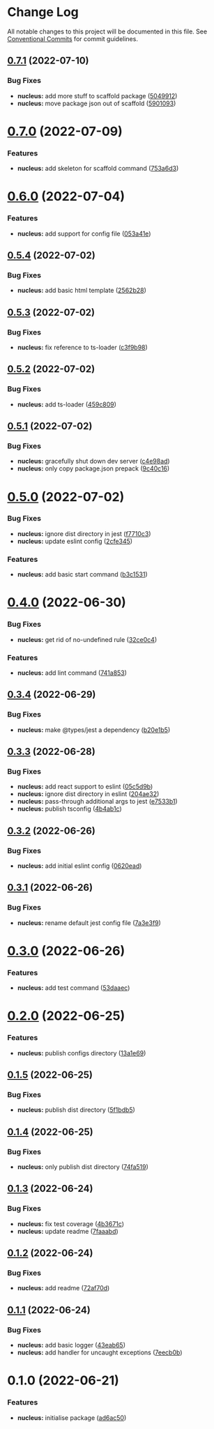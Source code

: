 # Change Log

All notable changes to this project will be documented in this file.
See [Conventional Commits](https://conventionalcommits.org) for commit guidelines.

## [0.7.1](https://github.com/chiel/nexus/compare/@chiel/nucleus@0.7.0...@chiel/nucleus@0.7.1) (2022-07-10)


### Bug Fixes

* **nucleus:** add more stuff to scaffold package ([5049912](https://github.com/chiel/nexus/commit/504991202a728335fa2062e8e90f4a017c64f743))
* **nucleus:** move package json out of scaffold ([5901093](https://github.com/chiel/nexus/commit/59010931c328b96c3222b5b7ad9f3ea9652cd5c5))





# [0.7.0](https://github.com/chiel/nexus/compare/@chiel/nucleus@0.6.0...@chiel/nucleus@0.7.0) (2022-07-09)


### Features

* **nucleus:** add skeleton for scaffold command ([753a6d3](https://github.com/chiel/nexus/commit/753a6d31dcc0237a44cd749605fad44084a46f97))





# [0.6.0](https://github.com/chiel/nexus/compare/@chiel/nucleus@0.5.4...@chiel/nucleus@0.6.0) (2022-07-04)


### Features

* **nucleus:** add support for config file ([053a41e](https://github.com/chiel/nexus/commit/053a41ec3911d3129ae1adfcdfdda3d2cc82b48c))





## [0.5.4](https://github.com/chiel/nexus/compare/@chiel/nucleus@0.5.3...@chiel/nucleus@0.5.4) (2022-07-02)


### Bug Fixes

* **nucleus:** add basic html template ([2562b28](https://github.com/chiel/nexus/commit/2562b28a906513b09c454d5de6d49d5ed7d85b3e))





## [0.5.3](https://github.com/chiel/nexus/compare/@chiel/nucleus@0.5.2...@chiel/nucleus@0.5.3) (2022-07-02)


### Bug Fixes

* **nucleus:** fix reference to ts-loader ([c3f9b98](https://github.com/chiel/nexus/commit/c3f9b9888282c808111ce6962c9a16d204f30c9d))





## [0.5.2](https://github.com/chiel/nexus/compare/@chiel/nucleus@0.5.1...@chiel/nucleus@0.5.2) (2022-07-02)


### Bug Fixes

* **nucleus:** add ts-loader ([459c809](https://github.com/chiel/nexus/commit/459c809cf21cd1087af70d1012836a3cc84dfa63))





## [0.5.1](https://github.com/chiel/nexus/compare/@chiel/nucleus@0.5.0...@chiel/nucleus@0.5.1) (2022-07-02)


### Bug Fixes

* **nucleus:** gracefully shut down dev server ([c4e98ad](https://github.com/chiel/nexus/commit/c4e98ad274668c2b1b738a9f2cee349699be517e))
* **nucleus:** only copy package.json prepack ([9c40c16](https://github.com/chiel/nexus/commit/9c40c1638748de290f22c11213908f627f0f2fe7))





# [0.5.0](https://github.com/chiel/nexus/compare/@chiel/nucleus@0.4.0...@chiel/nucleus@0.5.0) (2022-07-02)


### Bug Fixes

* **nucleus:** ignore dist directory in jest ([f7710c3](https://github.com/chiel/nexus/commit/f7710c3f5afe0da28e09f0bd5ebfca316826dd36))
* **nucleus:** update eslint config ([2cfe345](https://github.com/chiel/nexus/commit/2cfe34568140ad79657af253ac8a948847cf04a0))


### Features

* **nucleus:** add basic start command ([b3c1531](https://github.com/chiel/nexus/commit/b3c1531d04797c0a92ae68c7a22d8c2afe7751a0))





# [0.4.0](https://github.com/chiel/nexus/compare/@chiel/nucleus@0.3.4...@chiel/nucleus@0.4.0) (2022-06-30)


### Bug Fixes

* **nucleus:** get rid of no-undefined rule ([32ce0c4](https://github.com/chiel/nexus/commit/32ce0c464b4bfc87aa9c309911fbebf07b078231))


### Features

* **nucleus:** add lint command ([741a853](https://github.com/chiel/nexus/commit/741a8533d8addcf10691375371888ad459035842))





## [0.3.4](https://github.com/chiel/nexus/compare/@chiel/nucleus@0.3.3...@chiel/nucleus@0.3.4) (2022-06-29)


### Bug Fixes

* **nucleus:** make @types/jest a dependency ([b20e1b5](https://github.com/chiel/nexus/commit/b20e1b5a5ad3cb625984306d6f052e8759035984))





## [0.3.3](https://github.com/chiel/nexus/compare/@chiel/nucleus@0.3.2...@chiel/nucleus@0.3.3) (2022-06-28)


### Bug Fixes

* **nucleus:** add react support to eslint ([05c5d9b](https://github.com/chiel/nexus/commit/05c5d9bc495299e5a57c7d2485a134b1a3f020bc))
* **nucleus:** ignore dist directory in eslint ([204ae32](https://github.com/chiel/nexus/commit/204ae32704d97cde10809995d6b0a8a73ccb3fe1))
* **nucleus:** pass-through additional args to jest ([e7533b1](https://github.com/chiel/nexus/commit/e7533b1460824eea87310c0e1f1fbb3c64e42a90))
* **nucleus:** publish tsconfig ([4b4ab1c](https://github.com/chiel/nexus/commit/4b4ab1c11a7d895514af606db985b6eb4071c569))





## [0.3.2](https://github.com/chiel/nexus/compare/@chiel/nucleus@0.3.1...@chiel/nucleus@0.3.2) (2022-06-26)


### Bug Fixes

* **nucleus:** add initial eslint config ([0620ead](https://github.com/chiel/nexus/commit/0620eadb414803e1d0a15e946d770f2e33a63c26))





## [0.3.1](https://github.com/chiel/nexus/compare/@chiel/nucleus@0.3.0...@chiel/nucleus@0.3.1) (2022-06-26)


### Bug Fixes

* **nucleus:** rename default jest config file ([7a3e3f9](https://github.com/chiel/nexus/commit/7a3e3f9592b6c8c6ac3e47696b3d74967e8b6a11))





# [0.3.0](https://github.com/chiel/nexus/compare/@chiel/nucleus@0.2.0...@chiel/nucleus@0.3.0) (2022-06-26)


### Features

* **nucleus:** add test command ([53daaec](https://github.com/chiel/nexus/commit/53daaece72f88236c78d010451c6b252ca51fb86))





# [0.2.0](https://github.com/chiel/nexus/compare/@chiel/nucleus@0.1.5...@chiel/nucleus@0.2.0) (2022-06-25)


### Features

* **nucleus:** publish configs directory ([13a1e69](https://github.com/chiel/nexus/commit/13a1e6906d37c238fa4fcf3d8a158635d5d67542))





## [0.1.5](https://github.com/chiel/nexus/compare/@chiel/nucleus@0.1.4...@chiel/nucleus@0.1.5) (2022-06-25)


### Bug Fixes

* **nucleus:** publish dist directory ([5f1bdb5](https://github.com/chiel/nexus/commit/5f1bdb59159e60b2eaead8da3422c10ae85d5e12))





## [0.1.4](https://github.com/chiel/nexus/compare/@chiel/nucleus@0.1.3...@chiel/nucleus@0.1.4) (2022-06-25)


### Bug Fixes

* **nucleus:** only publish dist directory ([74fa519](https://github.com/chiel/nexus/commit/74fa519e8473040552ac998e091ea39f02ce8c1a))





## [0.1.3](https://github.com/chiel/nexus/compare/@chiel/nucleus@0.1.2...@chiel/nucleus@0.1.3) (2022-06-24)


### Bug Fixes

* **nucleus:** fix test coverage ([4b3671c](https://github.com/chiel/nexus/commit/4b3671c4f4a3abd8887706cd307a19848346a624))
* **nucleus:** update readme ([7faaabd](https://github.com/chiel/nexus/commit/7faaabd7fbc0bf9757bbc524eb20ff9009f235df))





## [0.1.2](https://github.com/chiel/nexus/compare/@chiel/nucleus@0.1.1...@chiel/nucleus@0.1.2) (2022-06-24)


### Bug Fixes

* **nucleus:** add readme ([72af70d](https://github.com/chiel/nexus/commit/72af70d5f0c1425a5fb371fa348fad3ec6125357))





## [0.1.1](https://github.com/chiel/nexus/compare/@chiel/nucleus@0.1.0...@chiel/nucleus@0.1.1) (2022-06-24)


### Bug Fixes

* **nucleus:** add basic logger ([43eab65](https://github.com/chiel/nexus/commit/43eab65cb6aca52927dd5069ae2e5f5d80c6dbaf))
* **nucleus:** add handler for uncaught exceptions ([7eecb0b](https://github.com/chiel/nexus/commit/7eecb0b9886ea7e6b65270d9e1c9825decde24a5))





# 0.1.0 (2022-06-21)


### Features

* **nucleus:** initialise package ([ad6ac50](https://github.com/chiel/nexus/commit/ad6ac50c647e38b903761154bc8c0dbce7962700))
